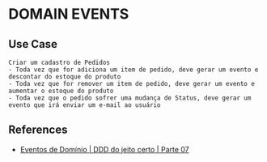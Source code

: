 # DOMAIN EVENTS

## Use Case

```text
Criar um cadastro de Pedidos
- Toda vez que for adiciona um item de pedido, deve gerar um evento e descontar do estoque do produto
- Toda vez que for remover um item de pedido, deve gerar um evento e aumentar o estoque do produto
- Toda vez que o pedido sofrer uma mudança de Status, deve gerar um evento que irá enviar um e-mail ao usuário
```

## References

- [Eventos de Domínio | DDD do jeito certo | Parte 07](https://www.youtube.com/watch?v=_By3QRBMHSo&t=575s)